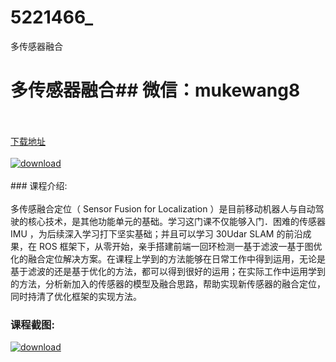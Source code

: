 # 5221466_
多传感器融合
# 多传感器融合## 微信：mukewang8
<br/></br>[下载地址](http://www.36tz.cn/article/5221466 "下载地址")
<br/></br>[![download](http://36tz.cn/muke_img/2021_10_1-48-300x178.png "下载地址")](http://www.36tz.cn/article/5221466 "下载地址")
<br/></br>### 课程介绍:<br/></br>多传感融合定位（ Sensor Fusion for Localization ）是目前移动机器人与自动驾驶的核心技术，是其他功能单元的基础。学习这门课不仅能够入门．困难的传感器 IMU ，为后续深入学习打下坚实基础；并且可以学习 30Udar SLAM 的前沿成果，在 ROS 框架下，从零开始，亲手搭建前端一回环检测一基于滤波一基于图优化的融合定位解决方案。在课程上学到的方法能够在日常工作中得到运用，无论是基于滤波的还是基于优化的方法，都可以得到很好的运用；在实际工作中运用学到的方法，分析新加入的传感器的模型及融合思路，帮助实现新传感器的融合定位，同时持清了优化框架的实现方法。

### 课程截图:
[![download](http://36tz.cn/muke_img/2021_10_2-41.png "下载地址")](http://www.36tz.cn/article/5221466 "下载地址")
